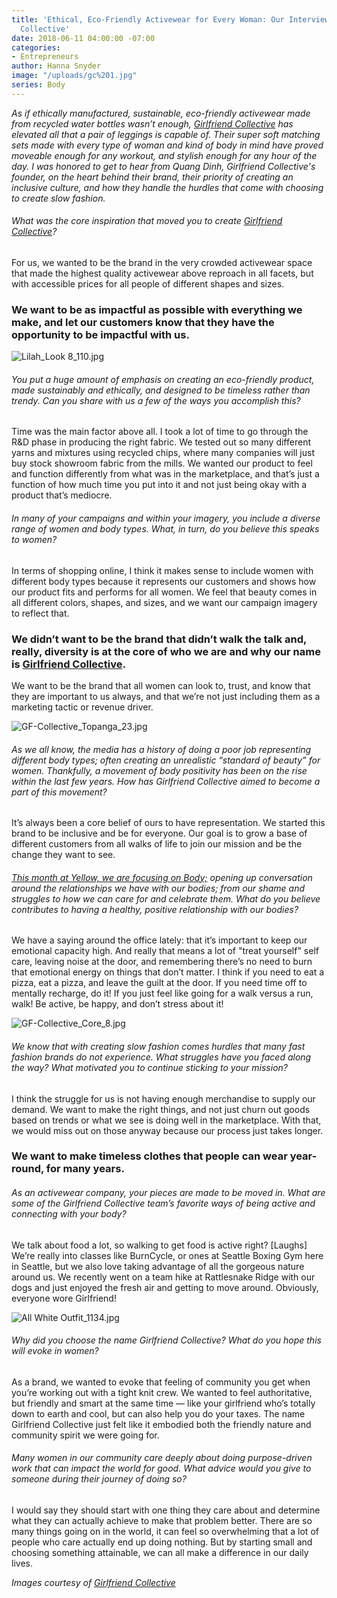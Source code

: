 ```yaml
---
title: 'Ethical, Eco-Friendly Activewear for Every Woman: Our Interview with Girlfriend
  Collective'
date: 2018-06-11 04:00:00 -07:00
categories:
- Entrepreneurs
author: Hanna Snyder
image: "/uploads/gc%201.jpg"
series: Body
---
```


_As if ethically manufactured, sustainable, eco-friendly activewear made from recycled water bottles wasn’t enough, [Girlfriend Collective](https://www.girlfriend.com/) has elevated all that a pair of leggings is capable of. Their super soft matching sets made with every type of woman and kind of body in mind have proved moveable enough for any workout, and stylish enough for any hour of the day. I was honored to get to hear from Quang Dinh, Girlfriend Collective's founder, on the heart behind their brand, their priority of creating an inclusive culture, and how they handle the hurdles that come with choosing to create slow fashion._

###### What was the core inspiration that moved you to create [Girlfriend Collective](https://www.girlfriend.com/)?

For us, we wanted to be the brand in the very crowded activewear space that made the highest quality activewear above reproach in all facets, but with accessible prices for all people of different shapes and sizes. 

### We want to be as impactful as possible with everything we make, and let our customers know that they have the opportunity to be impactful with us. 

![Lilah_Look 8_110.jpg](/uploads/Lilah_Look%208_110.jpg)

###### You put a huge amount of emphasis on creating an eco-friendly product, made sustainably and ethically, and designed to be timeless rather than trendy. Can you share with us a few of the ways you accomplish this?

Time was the main factor above all. I took a lot of time to go through the R&D phase in producing the right fabric. We tested out so many different yarns and mixtures using recycled chips, where many companies will just buy stock showroom fabric from the mills. We wanted our product to feel and function differently from what was in the marketplace, and that’s just a function of how much time you put into it and not just being okay with a product that’s mediocre. 

###### In many of your campaigns and within your imagery, you include a diverse range of women and body types. What, in turn, do you believe this speaks to women?

In terms of shopping online, I think it makes sense to include women with different body types because it represents our customers and shows how our product fits and performs for all women. We feel that beauty comes in all different colors, shapes, and sizes, and we want our campaign imagery to reflect that. 

### We didn’t want to be the brand that didn’t walk the talk and, really, diversity is at the core of who we are and why our name is [Girlfriend Collective](https://www.girlfriend.com/). 

We want to be the brand that all women can look to, trust, and know that they are important to us always, and that we’re not just including them as a marketing tactic or revenue driver.

![GF-Collective_Topanga_23.jpg](/uploads/GF-Collective_Topanga_23.jpg)

###### As we all know, the media has a history of doing a poor job representing different body types; often creating an unrealistic “standard of beauty” for women. Thankfully, a movement of body positivity has been on the rise within the last few years. How has Girlfriend Collective aimed to become a part of this movement?

It’s always been a core belief of ours to have representation. We started this brand to be inclusive and be for everyone. Our goal is to grow a base of different customers from all walks of life to join our mission and be the change they want to see. 

###### [This month at Yellow, we are focusing on Body;](https://yellowco.co/blog/2018/06/04/you-are-essential-create-body-positive-culture/) opening up conversation around the relationships we have with our bodies; from our shame and struggles to how we can care for and celebrate them. What do you believe contributes to having a healthy, positive relationship with our bodies?

We have a saying around the office lately: that it’s important to keep our emotional capacity high. And really that means a lot of "treat yourself" self care, leaving noise at the door, and remembering there’s no need to burn that emotional energy on things that don’t matter. I think if you need to eat a pizza, eat a pizza, and leave the guilt at the door. If you need time off to mentally recharge, do it! If you just feel like going for a walk versus a run, walk! Be active, be happy, and don’t stress about it!

![GF-Collective_Core_8.jpg](/uploads/GF-Collective_Core_8.jpg)

###### We know that with creating slow fashion comes hurdles that many fast fashion brands do not experience. What struggles have you faced along the way? What motivated you to continue sticking to your mission?

I think the struggle for us is not having enough merchandise to supply our demand. We want to make the right things, and not just churn out goods based on trends or what we see is doing well in the marketplace. With that, we would miss out on those anyway because our process just takes longer. 

### We want to make timeless clothes that people can wear year-round, for many years. 

###### As an activewear company, your pieces are made to be moved in. What are some of the Girlfriend Collective team’s favorite ways of being active and connecting with your body?

We talk about food a lot, so walking to get food is active right? [Laughs] We’re really into classes like BurnCycle, or ones at Seattle Boxing Gym here in Seattle, but we also love taking advantage of all the gorgeous nature around us. We recently went on a team hike at Rattlesnake Ridge with our dogs and just enjoyed the fresh air and getting to move around. Obviously, everyone wore Girlfriend!

![All White Outfit_1134.jpg](/uploads/All%20White%20Outfit_1134.jpg)

###### Why did you choose the name Girlfriend Collective? What do you hope this will evoke in women?

As a brand, we wanted to evoke that feeling of community you get when you’re working out with a tight knit crew. We wanted to feel authoritative, but friendly and smart at the same time — like your girlfriend who’s totally down to earth and cool, but can also help you do your taxes. The name Girlfriend Collective just felt like it embodied both the friendly nature and community spirit we were going for.

###### Many women in our community care deeply about doing purpose-driven work that can impact the world for good. What advice would you give to someone during their journey of doing so?

I would say they should start with one thing they care about and determine what they can actually achieve to make that problem better. There are so many things going on in the world, it can feel so overwhelming that a lot of people who care actually end up doing nothing. But by starting small and choosing something attainable, we can all make a difference in our daily lives.

_Images courtesy of [Girlfriend Collective](https://www.girlfriend.com/)_ 